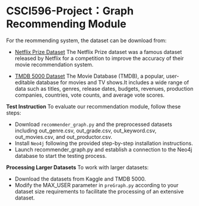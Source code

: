 # CSCI596-Project：Graph Recommending Module

For the reommending system, the dataset can be download from:

- [Netflix Prize Dataset](https://www.kaggle.com/datasets/netflix-inc/netflix-prize-data)
The Netflix Prize dataset was a famous dataset released by Netflix for a competition to improve the accuracy of their movie recommendation system. <br>

- [TMDB 5000 Dataset](https://www.kaggle.com/datasets/tmdb/tmdb-movie-metadata)
The Movie Database (TMDB), a popular, user-editable database for movies and TV shows.It includes a wide range of data such as titles, genres, release dates, budgets, revenues, production companies, countries, vote counts, and average vote scores.

**Test Instruction**
To evaluate our recommendation module, follow these steps:

- Download `recommender_graph.py` and the preprocessed datasets including out_genre.csv, out_grade.csv, out_keyword.csv, out_movies.csv, and out_productor.csv.
- Install `Neo4j` following the provided step-by-step installation instructions.
- Launch recommender_graph.py and establish a connection to the Neo4j database to start the testing process.

**Processing Larger Datasets**
To work with larger datasets:

- Download the datasets from Kaggle and TMDB 5000.
- Modify the MAX_USER parameter in `preGraph.py` according to your dataset size requirements to facilitate the processing of an extensive dataset.
